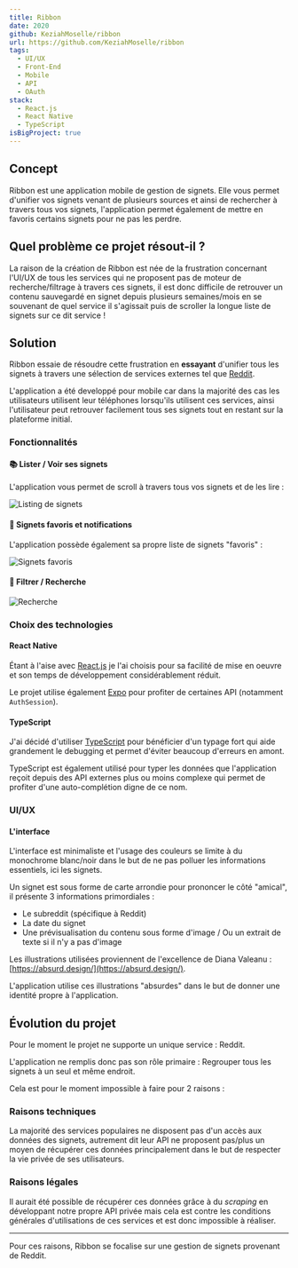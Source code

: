 ```yaml
---
title: Ribbon
date: 2020
github: KeziahMoselle/ribbon
url: https://github.com/KeziahMoselle/ribbon
tags:
  - UI/UX
  - Front-End
  - Mobile
  - API
  - OAuth
stack:
  - React.js
  - React Native
  - TypeScript
isBigProject: true
---
```


## Concept

Ribbon est une application mobile de gestion de signets. Elle vous permet d'unifier vos signets venant de plusieurs sources et ainsi de rechercher à travers tous vos signets, l'application permet également de mettre en favoris certains signets pour ne pas les perdre.

## Quel problème ce projet résout-il ?

La raison de la création de Ribbon est née de la frustration concernant l'UI/UX de tous les services qui ne proposent pas de moteur de recherche/filtrage à travers ces signets, il est donc difficile de retrouver un contenu sauvegardé en signet depuis plusieurs semaines/mois en se souvenant de quel service il s'agissait puis de scroller la longue liste de signets sur ce dit service !

## Solution

Ribbon essaie de résoudre cette frustration en **essayant** d'unifier tous les signets à travers une sélection de services externes tel que [Reddit](https://www.reddit.com/).

L'application a été developpé pour mobile car dans la majorité des cas les utilisateurs utilisent leur téléphones lorsqu'ils utilisent ces services, ainsi l'utilisateur peut retrouver facilement tous ses signets tout en restant sur la plateforme initial.

### Fonctionnalités

#### 📚 Lister / Voir ses signets

L'application vous permet de scroll à travers tous vos signets et de les lire :

![Listing de signets](/projects/ribbon/listing.gif)

#### 🔔 Signets favoris et notifications

L'application possède également sa propre liste de signets "favoris" :

![Signets favoris](/projects/ribbon/demo.gif)

#### 🔎 Filtrer / Recherche

![Recherche](/projects/ribbon/search.gif)


### Choix des technologies

#### React Native

Étant à l'aise avec [React.js](https://reactjs.org/) je l'ai choisis pour sa facilité de mise en oeuvre et son temps de développement considérablement réduit.

Le projet utilise également [Expo](https://expo.io/) pour profiter de certaines API (notamment `AuthSession`).

#### TypeScript

J'ai décidé d'utiliser [TypeScript](https://www.typescriptlang.org/) pour bénéficier d'un typage fort qui aide grandement le debugging et permet d'éviter beaucoup d'erreurs en amont.

TypeScript est également utilisé pour typer les données que l'application reçoit depuis des API externes plus ou moins complexe qui permet de profiter d'une auto-complétion digne de ce nom.

### UI/UX

#### L'interface

L'interface est minimaliste et l'usage des couleurs se limite à du monochrome blanc/noir dans le but de ne pas polluer les informations essentiels, ici les signets.

Un signet est sous forme de carte arrondie pour prononcer le côté "amical", il présente 3 informations primordiales :

- Le subreddit (spécifique à Reddit)
- La date du signet
- Une prévisualisation du contenu sous forme d'image / Ou un extrait de texte si il n'y a pas d'image

Les illustrations utilisées proviennent de l'excellence de Diana Valeanu : [https://absurd.design/](https://absurd.design/).


L'application utilise ces illustrations "absurdes" dans le but de donner une identité propre à l'application.

## Évolution du projet

Pour le moment le projet ne supporte un unique service : Reddit.

L'application ne remplis donc pas son rôle primaire : Regrouper tous les signets à un seul et même endroit.

Cela est pour le moment impossible à faire pour 2 raisons :

### Raisons techniques

La majorité des services populaires ne disposent pas d'un accès aux données des signets, autrement dit leur API ne proposent pas/plus un moyen de récupérer ces données principalement dans le but de respecter la vie privée de ses utilisateurs.

### Raisons légales

Il aurait été possible de récupérer ces données grâce à du *scraping* en développant notre propre API privée mais cela est contre les conditions générales d'utilisations de ces services et est donc impossible à réaliser.

---

Pour ces raisons, Ribbon se focalise sur une gestion de signets provenant de Reddit.